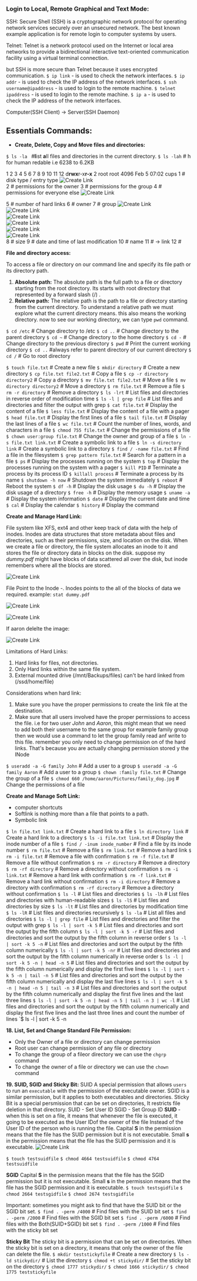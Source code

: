 ### Login to Local, Remote Graphical and Text Mode:

SSH: Secure Shell (SSH) is a cryptographic network protocol for operating network services securely over an unsecured network. The best known example application is for remote login to computer systems by users.

Telnet: Telnet is a network protocol used on the Internet or local area networks to provide a bidirectional interactive text-oriented communication facility using a virtual terminal connection.

but SSH is more secure than Telnet because it uses encrypted communication.
`$ ip link` - is used to check the network interfaces.
`$ ip addr` - is used to check the IP address of the network interfaces.
`$ ssh username@ipaddress` - is used to login to the remote machine.
`$ telnet ipaddress` - is used to login to the remote machine.
`$ ip a` - is used to check the IP address of the network interfaces.

Computer(SSH Client) -> Server(SSH Daemon)

## Essentials Commands:
* **Create, Delete, Copy and Move files and directories:**

`$ ls -la `  #**l**ist **a**ll files and directories in the current directory.
`$ ls -lah` # h for human redable i.e 6238 to 6.2KB

1  2     3    4     5  6                 7                    8    9  10  11   12 
d**rwx**r-x**r-x**  2 root              root                 4096 Feb  5 07:02 cups
1 # disk type / entry type
![Create Link](essential-comman-image/file-type.png) <br>
2 # permissions for the owner
3 # permissions for the group
4 # permissions for everyone else
![Create Link](essential-comman-image/permission.png) <br>

5 # number of hard links
6 # owner
7 # group
![Create Link](essential-comman-image/evaluating-permission.png) <br>
![Create Link](essential-comman-image/adding-permission.png) <br>
![Create Link](essential-comman-image/remove-permission.png) <br>
![Create Link](essential-comman-image/exact-permission.png) <br>
![Create Link](essential-comman-image/octal-permission.png) <br>
![Create Link](essential-comman-image/octal-permission-2.png) <br>
8 # size
9 # date and time of last modification
10 # name
11 # -> link
12 # 

**File and directory access:**

To access a file or directory on our command line and specify its file path or its directory path. 
1. **Absolute path:** The absolute path is the full path to a file or directory starting from the root directory. Its starts with root directory that represented by a forward slash (/) .
2. **Relative path:** The relative path is the path to a file or directory starting from the current directory. 
To understand a relative path we must explore what the current directory means. this also means the working directory.
now to see our working directory, we can type `pwd` command. 


`$ cd /etc` # Change directory to /etc
`$ cd ..` # Change directory to the parent directory
`$ cd ~` # Change directory to the home directory
`$ cd -` # Change directory to the previous directory
`$ pwd` # Print the current working directory
`$ cd ..` #always refer to parent directory of our current directory
`$ cd /` # Go to root directory

`$ touch file.txt` # Create a new file
`$ mkdir directory` # Create a new directory
`$ cp file.txt file2.txt` # Copy a file
`$ cp -r directory directory2` # Copy a directory
`$ mv file.txt file2.txt` # Move a file
`$ mv directory directory2` # Move a directory
`$ rm file.txt` # Remove a file
`$ rm -r directory` # Remove a directory
`$ ls -lrt` # List files and directories in reverse order of modification time
`$ ls -l | grep file` # List files and directories and filter the output with grep
`$ cat file.txt` # Display the content of a file
`$ less file.txt` # Display the content of a file with a pager
`$ head file.txt` # Display the first lines of a file
`$ tail file.txt` # Display the last lines of a file
`$ wc file.txt` # Count the number of lines, words, and characters in a file
`$ chmod 755 file.txt` # Change the permissions of a file
`$ chown user:group file.txt` # Change the owner and group of a file
`$ ln -s file.txt link.txt` # Create a symbolic link to a file
`$ ln -s directory link` # Create a symbolic link to a directory
`$ find / -name file.txt` # Find a file in the filesystem
`$ grep pattern file.txt` # Search for a pattern in a file
`$ ps` # Display the processes running on the system
`$ top` # Display the processes running on the system with a pager
`$ kill PID` # Terminate a process by its process ID
`$ killall process` # Terminate a process by its name
`$ shutdown -h now` # Shutdown the system immediately
`$ reboot` # Reboot the system
`$ df -h` # Display the disk usage
`$ du -h` # Display the disk usage of a directory
`$ free -h` # Display the memory usage
`$ uname -a` # Display the system information
`$ date` # Display the current date and time
`$ cal` # Display the calendar
`$ history` # Display the command



**Create and Manage Hard Link:**

File system like XFS, ext4 and other keep track of data with the help of inodes.
Inodes are data structures that store metadata about files and directories, such as their permissions, size, and location on the disk.
When we create a file or directory, the file system allocates an inode to it and stores the file or directory data in blocks on the disk.
suppose my *dummy.pdf* might have blocks of data scattered all over the disk, but inode remembers where all the blocks are stored.

![Create Link](essential-comman-image/inodes.png) <br>

File Point to the Inode -. Inodes points to the all of the blocks of data we required.
example: `stat dummy.pdf` 

![Create Link](essential-comman-image/links.png) <br>

![Create Link](essential-comman-image/hard-links.png) <br>

If aaron delelte the image:

![Create Link](essential-comman-image/one-side-hard-link-deletepng) <br>

Limitations of Hard Links:
1. Hard links for files, not directories.
2. Only Hard links within the same file system.
3. External mounted drive (/mnt/Backups/files) can't be hard linked from (/ssd/home/file)

Considerations when hard link:
1. Make sure you have the proper permissions to create the link file at the destination.
2. Make sure that all users involved have the proper permissions to access the file.
i.e for two user *John* and *Aaron*, this might mean that we need to add both their username to the same group for example family group then we would use a command to let the group family read anf write to this file.
remember you only need to change permission on of the hard links. That's because you are actually changing permission stored y the INode

`$ useradd -a -G family John` # Add a user to a group
`$ useradd -a -G family Aaron` # Add a user to a group
`$ chown :family file.txt` # Change the group of a file
`$ chmod 660 /home/aaron/Pictures/family_dog.jpg` # Change the permissions of a file


**Create and Manage Soft Link:**
* computer shortcuts
* Softlink is nothing more than a file that points to a path.
* Symbolic link



`$ ln file.txt link.txt` # Create a hard link to a file
`$ ln directory link` # Create a hard link to a directory
`$ ls -i file.txt link.txt` # Display the inode number of a file
`$ find / -inum inode_number` # Find a file by its inode number
`$ rm file.txt` # Remove a file
`$ rm link.txt` # Remove a hard link
`$ rm -i file.txt` # Remove a file with confirmation
`$ rm -f file.txt` # Remove a file without confirmation
`$ rm -r directory` # Remove a directory
`$ rm -rf directory` # Remove a directory without confirmation
`$ rm -i link.txt` # Remove a hard link with confirmation
`$ rm -f link.txt` # Remove a hard link without confirmation
`$ rm -i directory` # Remove a directory with confirmation
`$ rm -rf directory` # Remove a directory without confirmation
`$ ls -l` # List files and directories
`$ ls -lh` # List files and directories with human-readable sizes
`$ ls -lS` # List files and directories by size
`$ ls -lt` # List files and directories by modification time
`$ ls -lR` # List files and directories recursively
`$ ls -la` # List all files and directories
`$ ls -l | grep file` # List files and directories and filter the output with grep
`$ ls -l | sort -k 5` # List files and directories and sort the output by the fifth column
`$ ls -l | sort -k 5 -r` # List files and directories and sort the output by the fifth column in reverse order
`$ ls -l | sort -k 5 -n` # List files and directories and sort the output by the fifth column numerically
`$ ls -l | sort -k 5 -nr` # List files and directories and sort the output by the fifth column numerically in reverse order
`$ ls -l | sort -k 5 -n | head -n 5` # List files and directories and sort the output by the fifth column numerically and display the first five lines
`$ ls -l | sort -k 5 -n | tail -n 5` # List files and directories and sort the output by the fifth column numerically and display the last five lines
`$ ls -l | sort -k 5 -n | head -n 5 | tail -n 3` # List files and directories and sort the output by the fifth column numerically and display the first five lines and the last three lines
`$ ls -l | sort -k 5 -n | head -n 5 | tail -n 3 | wc -l` # List files and directories and sort the output by the fifth column numerically and display the first five lines and the last three lines and count the number of lines
`$ ls -l | sort -k 5 -n


**18. List, Set and Change Standard File Permission:**
* Only the Owner of a file or directory can change permission 
* Root user can change permission of any file or directory
* To change the group of a fileor directory we can use the `chgrp` command
* To change the owner of a file or directory we can use the `chown` command


**19. SUID, SGID and Sticky Bit:**
SUID A special permission that allows `users` to run an `executable` with the permission of the executable owner.
SGID is a similar permission, but it applies to both executables and directories.
Sticky Bit is a special persmission that can be set on directories, It restricts file deletion in that directory. 
SUID - Set User ID
SGID - Set Group ID
**SUID** - when this is set on a file, it means that whenever the file is executed, it going to be executed as the User IDof the owner of the file Instead of the User ID of the person who is running the file.
Capital **S** in the permission means that the file has the SUID permission but it is not executable.
Small **s** in the permission means that the file has the SUID permission and it is executable.
![Create Link](essential-comman-image/suid.png) <br>

`$ touch testsuidfile`
`$ chmod 4664 testsuidfile`
`$ chmod 4764 testsuidfile`


**SGID** 
Capital **S** in the permission means that the file has the SGID permission but it is not executable.
Small **s** in the permission means that the file has the SGID permission and it is executable.
`$ touch testsgidfile`
`$ chmod 2664 testsgidfile`
`$ chmod 2674 testsgidfile`

Important: sometimes you might ask to find that have the SUID bit or the SGID bit set. 
`$ find . -perm /4000` # Find files with the SUID bit set
`$ find . -perm /2000` # Find files with the SGID bit set
`$ find . -perm /6000` # Find files with the Both(SUID+SGID) bit set
`$ find . -perm /1000` # Find files with the sticky bit set

**Sticky Bit**
The sticky bit is a permission that can be set on directories. 
When the sticky bit is set on a directory, it means that only the owner of the file can delete the file.
`$ mkdir teststickyfile` # Create a new directory
`$ ls -ld stickydir/` # List the directory
`$ chmod +t stickydir/` # Set the sticky bit on the directory
`$ chmod 1777 stickydir/` 
`$ chmod 1666 stickydir/`
`$ chmod 1775 teststickyfile`